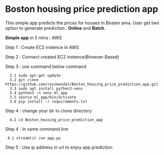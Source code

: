 # Boston housing price prediction app

 This simple app predicts the prices for houses in Bosten area. User get two option to generate prediction : **Online** and **Batch**.
 
**Simple app** in 5 mins : AWS

Step 1 : Create EC2 instence in AWS

Step 2 : Connect created EC2 instence(Browser-Based)

Step 3 : use command below command

      3.1 sudo apt-get update
      3.2 git clone https://github.com/ravimandal/Boston_housing_price_prediction_app.git
      3.3 sudo apt install python3-venv
      3.4 python3 -n venv ml_app
      3.5 source ml_app/bin/activate
      3.6 pip install -r requirements.txt

Step 4 : change your dir to clone directory 
      
      4.1 cd Boston_housing_price_prediction_app

Step 4 : In same command line
     
     4.1 streamlit run app.py
     
Step 5 : Use ip address in url to enjoy app prediction.

